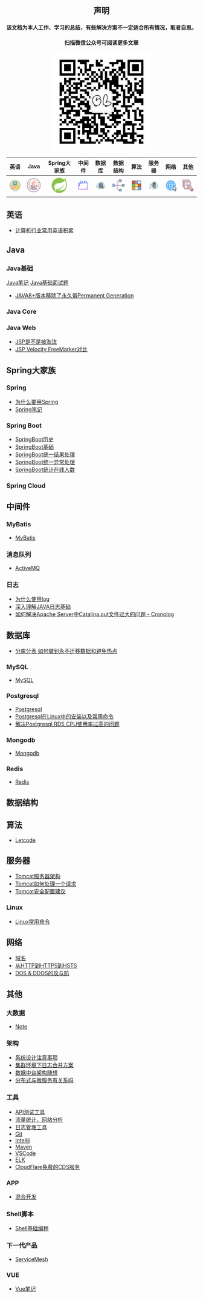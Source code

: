 <h2 align="center">声明</h2>
<h4 align="center">该文档为本人工作、学习的总结，有些解决方案不一定适合所有情况，取者自思。</h4>
<h4 align="center">扫描微信公众号可阅读更多文章</h4>
<p align="center"><img src="qrcode_for_gh_cbc9fa7b557c_258.jpg"/></p>


<center>

| 英语 | Java | Spring大家族 | 中间件 | 数据库 | 数据结构 | 算法 | 服务器 | 网络 | 其他 |
|:------:|:------:|:------:|:------:|:------:|:------:|:------:|:------:|:------:|:------:|
| [![English](png/icon/english.png)](#英语) | [![JAVA](png/icon/java-coffee-cup-logo.png)](#Java) | [![Spring Framework](png/icon/spring-logo-48.png)](#Spring大家族)| [![中间件](png/icon/plugins.png)](#中间件) | [![数据库](png/icon/database.png)](#数据库) | [![Data Structure](png/icon/data-structure.png)](#数据结构) | [![Algorithm.png](png/icon/algorithm.png)](#算法) | [![服务器](png/icon/server.png)](#服务器) | [![网络](png/icon/network.png)](#网络) | [![其他](png/icon/other.png)](#其他) |

</center>

## 英语
* <a href="english/english.md" target="_blank">计算机行业常用英语积累</a>

## Java

### Java基础
<a href="java/basic/java-basic.md" target="_blank">Java笔记</a>
<a href="https://github.com/zhonghuasheng/Tutorial/wiki/Java%E5%9F%BA%E7%A1%80%E9%9D%A2%E8%AF%95%E9%A2%98" target="_blank">Java基础面试题</a>
* <a href="https://github.com/zhonghuasheng/Tutorial/wiki/JAVA8%E4%BB%A5%E4%B8%8A%E7%89%88%E6%9C%AC%E7%A7%BB%E9%99%A4%E6%B0%B8%E4%B9%85%E5%B8%A6Permanent-Generation" target="_blank">JAVA8+版本移除了永久带Permanent Generation</a>

### Java Core

### Java Web

* <a href="https://github.com/zhonghuasheng/JAVA/wiki/%E5%AF%B9%E5%A4%A7%E5%9E%8BJAVA-Web%E9%A1%B9%E7%9B%AE%E4%B8%8B%E4%BD%BF%E7%94%A8JSP%E7%9A%84%E6%80%9D%E8%80%83" target="_blank">JSP是不是被淘汰</a>
* <a href="https://github.com/zhonghuasheng/JAVA/wiki/JSP---Velocity---FreeMarker%E5%AF%B9%E6%AF%94" target="_blank">JSP Velocity FreeMarker对比</a>

## Spring大家族

### Spring
* <a href="http://note.youdao.com/noteshare?id=a61d1330cec20afe21d369f0526756a2" target="_blank">为什么要用Spring</a>
* <a href="spring/spring.md" target="_blank">Spring笔记</a>

### Spring Boot
* <a href="spring-boot/0-springboot-history.md" target="_blank">SpringBoot历史</a>
* <a href="spring-boot/1-springboot-basic.md" target="_blank">SpringBoot基础</a>
* <a href="https://github.com/zhonghuasheng/Spring-Boot/wiki/SpringBoot%E7%BB%9F%E4%B8%80%E5%A4%84%E7%90%86%E8%BF%94%E5%9B%9E%E7%BB%93%E6%9E%9C" target="_blank">SpringBoot统一结果处理</a>
* <a href="https://github.com/zhonghuasheng/Spring-Boot/wiki/SpringBoot%E7%BB%9F%E4%B8%80%E5%BC%82%E5%B8%B8%E5%A4%84%E7%90%86" target="_blank">SpringBoot统一异常处理</a>
* <a href="https://github.com/zhonghuasheng/Tutorial/wiki/SpringBoot%E7%BB%9F%E8%AE%A1%E5%9C%A8%E7%BA%BF%E4%BA%BA%E6%95%B0" target="_blank">SpringBoot统计在线人数</a>

### Spring Cloud

## 中间件

### MyBatis
* <a href="mybatis.md" target="_blank">MyBatis</a>

### 消息队列
* <a href="activemq.md" target="_blank">ActiveMQ</a>

### 日志
* <a href="architecture/log-note.md" target="_blank">为什么使用log</a>
* <a href="https://github.com/zhonghuasheng/Tutorial/wiki/%E6%B7%B1%E5%85%A5%E7%90%86%E8%A7%A3JAVA%E6%97%A5%E5%BF%97%E5%9F%BA%E7%A1%80" target="_blank">深入理解JAVA日志基础</a>
* <a href="tool/cronolog.md" target="_blank">如何解决Apache Server中Catalina.out文件过大的问题 - Cronolog</a>

## 数据库
* <a href="https://github.com/zhonghuasheng/Tutorial/wiki/%E5%88%86%E5%BA%93%E5%88%86%E8%A1%A8-%E5%A6%82%E4%BD%95%E5%81%9A%E5%88%B0%E6%B0%B8%E4%B8%8D%E8%BF%81%E7%A7%BB%E6%95%B0%E6%8D%AE%E5%92%8C%E9%81%BF%E5%85%8D%E7%83%AD%E7%82%B9" target="_blank">分库分表 如何做到永不迁移数据和避免热点</a>

### MySQL
* <a href="database/mysql.md" target="_blank">MySQL</a>

### Postgresql

* <a href="database/postgresql.md" target="_blank">Postgresql</a>
* <a href="database/postgresql/postgresql_note.md" target="_blank">Postgresql在Linux中的安装以及常用命令</a>
* <a href="database/postgresql/PostgreSQL_CPU_Usage_High.md" target="_blank">解决Postgresql RDS CPU使用率过高的问题</a>

### Mongodb
* <a href="database/mongodb.md" target="_blank">Mongodb</a>

### Redis
* <a href="database/redis.md" target="_blank">Redis</a>

## 数据结构

## 算法
* <a href="letcode/note.md" target="_blank">Letcode</a>

## 服务器
* <a href="plugins/一张图了解Tomcat架构.md" target="_blank">Tomcat服务器架构</a>
* <a href="plugins/一张图了解Tomcat架构.md" target="_blank">Tomcat如何处理一个请求</a>
* <a href="https://github.com/zhonghuasheng/Tutorial/wiki/Tomcat%E5%AE%89%E5%85%A8%E9%85%8D%E7%BD%AE" target="_blank">Tomcat安全配置建议</a>

### Linux
* <a href="system/linux.md" target="_blank">Linux常用命令</a>

## 网络
* <a href="network/notes/second-level-domain.md" target="_blank">域名</a>
* <a href="network/notes/HTTP_HTTPS_SSL.md" target="_blank">从HTTP到HTTPS到HSTS</a>
* <a href="https://github.com/zhonghuasheng/Tutorial/wiki/DOS-&-DDOS%E7%9A%84%E6%94%BB%E4%B8%8E%E9%98%B2" target="_blank">DOS & DDOS的攻与防</a>

## 其他

### 大数据
* <a href="data/bigdata.md" target="_blank">Note</a>

### 架构
* <a href="architecture/系统设计注意事项.md" target="_blank">系统设计注意事项</a>
* <a href="architecture/集群环境下日志合并方案.md" target="_blank">集群环境下日志合并方案</a>
* <a href="architecture/数据中台架构随想.md" target="_blank">数据中台架构随想</a>
* <a href="https://github.com/zhonghuasheng/Tutorial/wiki/%E5%BE%AE%E6%9C%8D%E5%8A%A1%E4%B8%8E%E5%88%86%E5%B8%83%E5%BC%8F%E6%9C%89%E5%85%B3%E7%B3%BB%E5%90%97" target="_blank">分布式与微服务有关系吗</a>

### 工具
* <a href="tool/api-testing-tool.md" target="_blank">API测试工具</a>
* <a href="tool/common-tools.md" target="_blank">流量统计，网站分析</a>
* <a href="tool/cronolog.md" target="_blank">日志管理工具</a>
* <a href="tool/git.md" target="_blank">Git</a>
* <a href="tool/intellij.md" target="_blank">Intellij</a>
* <a href="tool/maven.md" target="_blank">Maven</a>
* <a href="tool/vscode-settings.md" target="_blank">VSCode</a>
* <a href="elasticsearch.md" target="_blank">ELK</a>
* <a href="" target="_blank">CloudFlare免费的CDS服务</a>

### APP
* <a href="mobile/app.md" target="_blank">混合开发</a>

### Shell脚本
* <a href="shell/shell.md" target="_blank">Shell基础编程</a>

### 下一代产品
* <a href="ServiceMesh.md" target="_blank">ServiceMesh</a>

### VUE
* <a href="Vue.md" target="_blank">Vue笔记</a>
